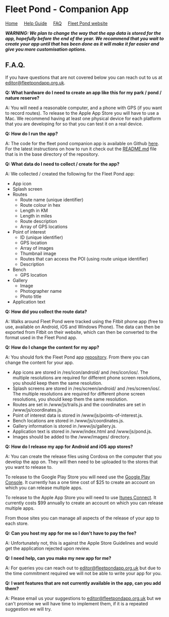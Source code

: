 # Fleet Pond - Companion App

[Home](./index.html) &nbsp; &nbsp; [Help Guide](./help.html) &nbsp; &nbsp; [FAQ](./faq.html) &nbsp; &nbsp; [Fleet Pond website](http://fleetpond.org.uk/)

_**WARNING: We plan to change the way that the app data is stored for the app, hopefully before the end of the year. We recommend that you wait to create your app until that has been done as it will make it far easier and give you more customisation options.**_

## F.A.Q.

If you have questions that are not covered below you can reach out to us at [editor@fleetpondapp.org.uk](mailto:editor@fleetpondapp.org.uk).

**Q: What hardware do I need to create an app like this for my park / pond / nature reserve?**

A: You will need a reasonable computer, and a phone with GPS (if you want to record routes). To release to the Apple App Store you will have to use a Mac. We recommend having at least one physical device for each platform that you are developing for so that you can test it on a real device.

**Q: How do I run the app?**

A: The code for the fleet pond companion app is available on Github [here](https://github.com/fleet-pond/fleet-pond-app). For the latest instructions on how to run it check out the [README.md](https://github.com/fleet-pond/fleet-pond-app/blob/develop/README.md) file that is in the base directory of the repository.

**Q: What data do I need to collect / create for the app?**

A: We collected / created the following for the Fleet Pond app:

* App icon
* Splash screen
* Routes
  * Route name (unique identifier)
  * Route colour in hex
  * Length in KM
  * Length in miles
  * Route description
  * Array of GPS locations
* Point of interest
  * ID (unique identifier)
  * GPS location
  * Array of images
  * Thumbnail image
  * Routes that can access the POI (using route unique identifier)
  * Description
* Bench
  * GPS location
* Gallery
  * Image
  * Photographer name
  * Photo title
* Application text

**Q: How did you collect the route data?**

A: Walks around Fleet Pond were tracked using the Fitbit phone app (free to use, available on Android, iOS and Windows Phone). The data can then be exported from Fitbit on their website, which can then be converted to the format used in the Fleet Pond app.

**Q: How do I change the content for my app?**

A: You should fork the Fleet Pond app [repository](https://github.com/fleet-pond/fleet-pond-app). From there you can change the content for your app.

* App icons are stored in /res/icon/android/ and /res/icon/ios/. The multiple resolutions are required for different phone screen resolutions, you should keep them the same resolution.
* Splash screens are stored in /res/screen/android/ and /res/screen/ios/. The multiple resolutions are required for different phone screen resolutions, you should keep them the same resolution.
* Routes are set in /www/js/trails.js and the coordinates are set in /www/js/coordinates.js.
* Point of interest data is stored in /www/js/points-of-interest.js.
* Bench locations are stored in /www/js/coordinates.js.
* Gallery information is stored in /www/js/gallery.js.
* Application text is stored in /www/index.html and /www/js/pond.js.
* Images should be added to the /www/images/ directory.

**Q: How do I release my app for Android and iOS app stores?**

A: You can create the release files using Cordova on the computer that you develop the app on. They will then need to be uploaded to the stores that you want to release to.

To release to the Google Play Store you will need use the [Google Play Console](https://developer.android.com/distribute/console/). It currently has a one time cost of $25 to create an account on which you can release multiple apps.

To release to the Apple App Store you will need to use [Itunes Connect](https://itunesconnect.apple.com/). It currently costs $99 annually to create an account on which you can release multiple apps.

From those sites you can manage all aspects of the release of your app to each store.

**Q: Can you host my app for me so I don't have to pay the fee?**

A: Unfortunately not, this is against the Apple Store Guidelines and would get the application rejected upon review.

**Q: I need help, can you make my new app for me?**

A: For queries you can reach out to [editor@fleetpondapp.org.uk](mailto:editor@fleetpondapp.org.uk) but due to the time commitment required we will not be able to write your app for you.

**Q: I want features that are not currently available in the app, can you add them?**

A: Please email us your suggestions to [editor@fleetpondapp.org.uk](mailto:editor@fleetpondapp.org.uk) but we can't promise we will have time to implement them, if it is a repeated suggestion we will try.

